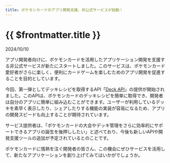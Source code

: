 ```yaml
---
title: ポケモンカードのアプリ開発支援、非公式サービスが始動！
---
```


# {{ $frontmatter.title }}

2024/10/10

アプリ開発者向けに、ポケモンカードを活用したアプリケーション開発を支援する非公式サービスが新たにスタートしました。このサービスは、ポケモンカード愛好者がさらに楽しく、便利にカードゲームを楽しむためのアプリ開発を促進することを目的としています。

今回、第一弾としてデッキレシピを取得するAPI「[Deck API](../deck-api)」の提供が開始されました。このAPIは、ポケモンカードのデッキレシピを簡単に取得でき、開発者は自分のアプリに簡単に組み込むことができます。ユーザーが利用しているデッキを素早く表示したり、シェアしたりする機能の実装が容易になるため、アプリの開発スピードも向上することが期待されています。

サービス提供者は、「ポケモンカードの大会やデッキ管理をさらに効率的にサポートできるアプリの誕生を後押ししたい」と述べており、今後も新しいAPIや開発支援ツールの追加が予定されているとのことです。

ポケモンカードに情熱を注ぐ開発者の皆さん、この機会にぜひサービスを活用して、新たなアプリケーションを創り上げてみてはいかがでしょうか。